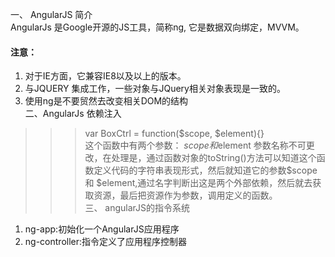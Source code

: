 一、 AngularJS 简介  
AngularJs 是Google开源的JS工具，简称ng, 它是数据双向绑定，MVVM。
#### 注意：  
 1. 对于IE方面，它兼容IE8以及以上的版本。  
 2. 与JQUERY 集成工作，一些对象与JQuery相关对象表现是一致的。  
 3. 使用ng是不要贸然去改变相关DOM的结构  
二、AngularJs 依赖注入  
>>> var BoxCtrl = function($scope, $element){}  
这个函数中有两个参数： $scope和$element 参数名称不可更改，在处理是，通过函数对象的toString()方法可以知道这个函数定义代码的字符串表现形式，然后就知道它的参数$scope 和 $element,通过名字判断出这是两个外部依赖，然后就去获取资源，最后把资源作为参数，调用定义的函数。  
三、  angularJS的指令系统  
 1. ng-app:初始化一个AngularJS应用程序  
 2. ng-controller:指令定义了应用程序控制器  


